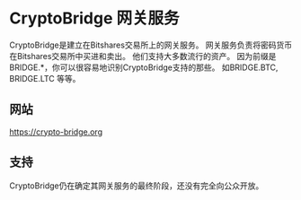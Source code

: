 # CryptoBridge 网关服务

CryptoBridge是建立在Bitshares交易所上的网关服务。 网关服务负责将密码货币在Bitshares交易所中买进和卖出。 他们支持大多数流行的资产。 因为前缀是BRIDGE.*，你可以很容易地识别CryptoBridge支持的那些。 如BRIDGE.BTC, BRIDGE.LTC 等等。

## 网站

<https://crypto-bridge.org>

## 支持

CryptoBridge仍在确定其网关服务的最终阶段，还没有完全向公众开放。
